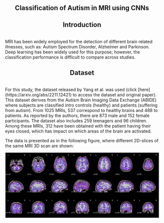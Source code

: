 <h2 align="center">Classification of Autism in MRI using CNNs</h2>

<h2 align="center">Introduction</h2>
<br>
MRI has been widely employed for the detection of different brain related illnesses, such as: Autism Spectrum Disorder, Alzheimer and Parkinson. Deep learning has been widely used for this purpose; however, the classification performance is difficult to compare across studies.
<br>
<h2 align="center">Dataset</h2>
<br>
For this study, the dataset released by Yang et al. was used (click [here](https://arxiv.org/abs/2211.12421) to access the dataset and original paper). This dataset derives from the Autism Brain Imaging Data Exchange (ABIDE) where subjects are classified intro controls (healthy) and patients (suffering from autism). From 1025 MRIs, 537 correspond to healthy brains and 488 to patients. As reported by the authors, there are 873 male and 152 female participants. The dataset also includes 259 teenagers and 96 children. Among these MRIs, 312 have been obtained with the patient having their eyes closed, which has impact on which areas of the brain are activated.

The data is presented as in the following figure, where different 2D-slices of the same MRI 3D scan are shown:

![](https://github.com/romaniegaa/Portfolio/blob/main/images/brains.png)
<br>
